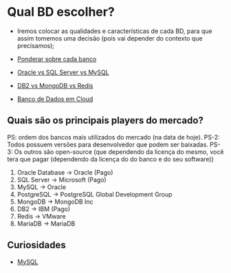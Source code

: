 # Qual BD escolher?

- Iremos colocar as qualidades e características de cada BD, para que assim tomemos uma decisão (pois vai depender do contexto que precisamos);

- [Ponderar sobre cada banco](https://media.discordapp.net/attachments/1033700307106025482/1035248237340282880/unknown.png?width=843&height=496)

- [Oracle vs SQL Server vs MySQL](https://media.discordapp.net/attachments/1033700307106025482/1035248605285601280/unknown.png?width=870&height=496)

- [DB2 vs MongoDB vs Redis](https://media.discordapp.net/attachments/1033700307106025482/1035249267155152976/unknown.png?width=874&height=496)

- [Banco de Dados em Cloud](https://media.discordapp.net/attachments/1033700307106025482/1035249746069159976/unknown.png?width=872&height=496)

## Quais são os principais players do mercado?

PS: ordem dos bancos mais utilizados do mercado (na data de hoje).
PS-2: Todos possuem versões para desenvolvedor que podem ser baixadas.
PS-3: Os outros são open-source (que dependendo da licença do mesmo, você tera que pagar (dependendo da licença do do banco e do seu software))
1) Oracle Database -> Oracle (Pago)
2) SQL Server -> Microsoft (Pago)
3) MySQL -> Oracle
4) PostgreSQL -> PostgreSQL Global Development Group
5) MongoDB -> MongoDB Inc
6) DB2 -> IBM (Pago)
7) Redis -> VMware
8) MariaDB -> MariaDB


## Curiosidades

- [MySQL](https://media.discordapp.net/attachments/1033700307106025482/1035248605285601280/unknown.png?width=870&height=496)